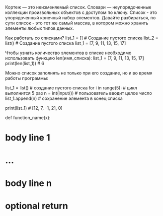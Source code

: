 <!-- здесь я буду сохранять условия задач (которые не успела решить) и разные подсказки для кода -->





Кортеж — это неизменяемый список.
Словари — неупорядоченные коллекции произвольных объектов с доступом по
ключу.
Список - это упорядоченный конечный набор элементов. Давайте разбираться, по
сути список - это тот же самый массив, в котором можно хранить элементы любых
типов данных.

Как работать со списками?
list_1 = [] # Создание пустого списка
list_2 = list() # Создание пустого списка 
list_1 = [7, 9, 11, 13, 15, 17]

Чтобы узнать количество элементов в списке необходимо использовать функцию
len(имя_списка):
list_1 = [7, 9, 11, 13, 15, 17]
print(len(list_1)) # 6

Можно список заполнять не только при его создание, но и во время работы
программы:

list_1 = list() # создание пустого списка
for i in range(5): # цикл выполнится 5 раз
n = int(input()) # пользователь вводит целое число
list_1.append(n) # сохранение элемента в конец списка
<!-- # 1-я итерация цикла(повторение 1): n = 12, list_1 = [ 12 ]
# 2-я итерация цикла(повторение 2): n = 7, list_1 = [12, 7]
# 3-я итерация цикла(повторение 3): n = -1, list_1 = [12, 7, -1]
# 4-я итерация цикла(повторение 4): n = 21, list_1 = [12, 7, -1, 21]
# 5-я итерация цикла(повторение 5): n = 0, list_1 = [12, 7, -1, 21, 0] -->
print(list_1) # [12, 7, -1, 21, 0]



def function_name(x):
# body line 1
# ...
# body line n
# optional return